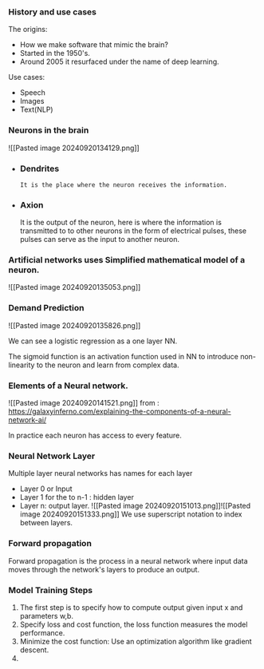 
### History and use cases
The origins:
- How we make software that mimic the brain?
- Started in the 1950's.
- Around 2005 it resurfaced under the name of deep learning.

Use cases:
- Speech
- Images
- Text(NLP)



### Neurons in the brain
![[Pasted image 20240920134129.png]]

- ### Dendrites
	  It is the place where the neuron receives the information.
- ### Axion
	 It is the output of the neuron, here is where the information is transmitted to to other neurons in the form of electrical pulses, these pulses can serve as the input to another neuron.
	

### Artificial networks uses Simplified mathematical model of a neuron.


![[Pasted image 20240920135053.png]]


### Demand Prediction


![[Pasted image 20240920135826.png]]

We can see a logistic regression as a one layer NN.

The sigmoid function is an activation function used in NN to introduce non-linearity to the neuron and learn from complex data.


### Elements of a Neural network.
![[Pasted image 20240920141521.png]]
from : https://galaxyinferno.com/explaining-the-components-of-a-neural-network-ai/

In practice each neuron has access to every feature.

### Neural Network Layer

Multiple layer neural networks has names for each layer
- Layer 0 or Input
- Layer 1 for the to n-1 : hidden layer
- Layer n: output layer.
![[Pasted image 20240920151013.png]]![[Pasted image 20240920151333.png]]
We use superscript notation to index between layers.




### Forward propagation

Forward propagation is the process in a neural network where input data moves through the network's layers to produce an output.


### Model Training Steps

1) The first step is to specify how to compute output given input x and parameters w,b.
2) Specify loss and cost function, the loss function measures the model performance.
3) Minimize the cost function: Use an optimization algorithm like gradient descent.
4) 